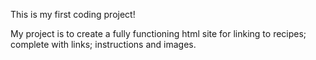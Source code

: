 This is my first coding project!

My project is to create a fully functioning html site for linking to recipes; complete with links; instructions and images. 

